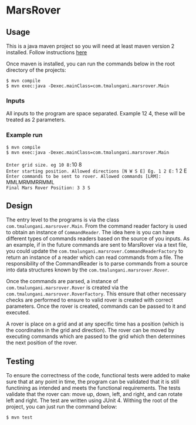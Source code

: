 # MarsRover

## Usage
This is a java maven project so you will need at least maven version 2 installed. Follow instructions [here](https://maven.apache.org/install.html) 

Once maven is installed, you can run the commands below in the root directory of the projects:

```$ mvn compile```<br>
```$ mvn exec:java -Dexec.mainClass=com.tmalungani.marsrover.Main```

### Inputs
All inputs to the program are space separated. Example 12 4, these will be treated as 2 parameters.

### Example run 

```$ mvn compile```<br>
```$ mvn exec:java -Dexec.mainClass=com.tmalungani.marsrover.Main```<br><br>
```Enter grid size. eg 10 8:```10 8<br>
```Enter starting position. Allowed directions [N W S E] Eg. 1 2 E:``` 1 2 E<br/>
```Enter commands to be sent to rover. Allowed commands [LRM]:``` MMLMRMMRRMML<br/>
```Final Mars Rover Position: 3 3 S```

## Design
The entry level to the programs is via the class `com.tmalungani.marsrover.Main`. From the command reader factory is used to obtain an instance of `CommandReader`.
The idea here is you can have different types of commands readers based on the source of you inputs.
As an example, if in the future commands are sent to MarsRover via a text file, you could update the `com.tmalungani.marsrover.CommandReaderFactory`
to return an instance of a reader which can read commands from a file.
The responsibility of the CommandReader is to parse commands from a source into data structures known by the `com.tmalungani.marsrover.Rover`.

Once the commands are parsed, a instance of `com.tmalungani.marsrover.Rover` is created via the `com.tmalungani.marsrover.RoverFactory`. This ensure that other necessary
checks are performed to ensure to valid rover is created with correct parameters. Once the rover is
created, commands can be passed to it and executed.

A rover is place on a grid and at any specific time has a position (which is the coordinates in the grid and direction). The rover can be moved by executing commands
which are passed to the grid which then determines the next position of the rover.

## Testing
To ensure the correctness of the code, functional tests were added to make sure that at any point in time, the program can be validated that it is still functining as intended and meets the functional requirements.
The tests validate that the rover can: move up, down, left, and right, and can rotate left and right.
The test are written using JUnit 4. Withing the root of the project, you can just run the command below:

```$ mvn test```<br>
